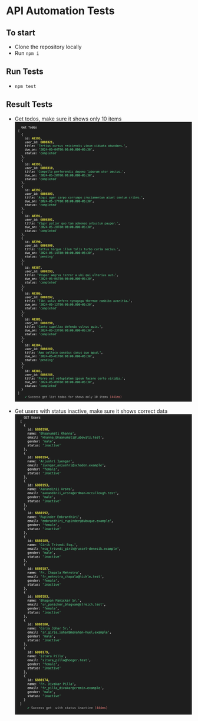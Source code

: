 # API Automation Tests

## To start
- Clone the repository locally
- Run `npm i`

## Run Tests
- `npm test`

## Result Tests
- Get todos, make sure it shows only 10 items
![alt text](<Screenshot 2024-05-01 at 12.28.26.png>)

- Get users with status inactive, make sure it shows correct data
![alt text](<Screenshot 2024-05-01 at 12.28.35.png>)